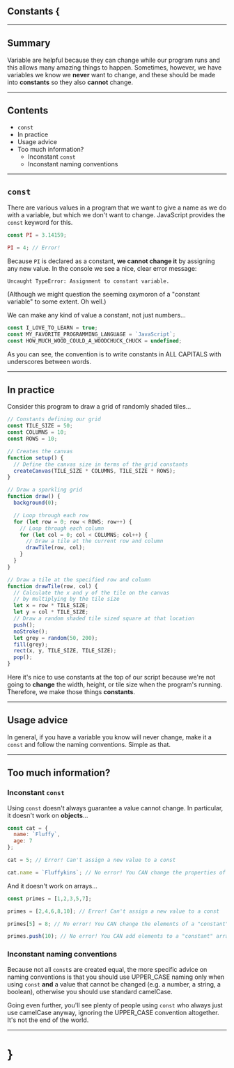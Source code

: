 ## Constants {

---

## Summary

Variable are helpful because they can change while our program runs and this allows many amazing things to happen. Sometimes, however, we have variables we know we **never** want to change, and these should be made into **constants** so they also **cannot** change.

---

## Contents

* `const`
* In practice
* Usage advice
* Too much information?
  * Inconstant `const`
  * Inconstant naming conventions

---

## `const`

There are various values in a program that we want to give a name as we do with a variable, but which we don't want to change. JavaScript provides the `const` keyword for this.

```javascript
const PI = 3.14159;

PI = 4; // Error!
```

Because `PI` is declared as a constant, **we cannot change it** by assigning any new value. In the console we see a nice, clear error message:

```
Uncaught TypeError: Assignment to constant variable.
```

(Although we might question the seeming oxymoron of a "constant variable" to some extent. Oh well.)

We can make any kind of value a constant, not just numbers...

```javascript
const I_LOVE_TO_LEARN = true;
const MY_FAVORITE_PROGRAMMING_LANGUAGE = `JavaScript`;
const HOW_MUCH_WOOD_COULD_A_WOODCHUCK_CHUCK = undefined;
```

As you can see, the convention is to write constants in ALL CAPITALS with underscores between words.

---

## In practice

Consider this program to draw a grid of randomly shaded tiles...

```javascript
// Constants defining our grid
const TILE_SIZE = 50;
const COLUMNS = 10;
const ROWS = 10;

// Creates the canvas
function setup() {
  // Define the canvas size in terms of the grid constants
  createCanvas(TILE_SIZE * COLUMNS, TILE_SIZE * ROWS);
}

// Draw a sparkling grid
function draw() {
  background(0);

  // Loop through each row
  for (let row = 0; row < ROWS; row++) {
    // Loop through each column
    for (let col = 0; col < COLUMNS; col++) {
      // Draw a tile at the current row and column
      drawTile(row, col);
    }
  }
}

// Draw a tile at the specified row and column
function drawTile(row, col) {
  // Calculate the x and y of the tile on the canvas
  // by multiplying by the tile size
  let x = row * TILE_SIZE;
  let y = col * TILE_SIZE;
  // Draw a random shaded tile sized square at that location
  push();
  noStroke();
  let grey = random(50, 200);
  fill(grey);
  rect(x, y, TILE_SIZE, TILE_SIZE);
  pop();
}
```

Here it's nice to use constants at the top of our script because we're not going to **change** the width, height, or tile size when the program's running. Therefore, we make those things **constants**.

---

## Usage advice

In general, if you have a variable you know will never change, make it a `const` and follow the naming conventions. Simple as that.

---

## Too much information?

### Inconstant `const`

Using `const` doesn't always guarantee a value cannot change. In particular, it doesn't work on **objects**...

```javascript
const cat = {
  name: `Fluffy`,
  age: 7
};

cat = 5; // Error! Can't assign a new value to a const

cat.name = `Fluffykins`; // No error! You CAN change the properties of a "constant" object
```

And it doesn't work on arrays...

```javascript
const primes = [1,2,3,5,7];

primes = [2,4,6,8,10]; // Error! Can't assign a new value to a const

primes[5] = 8; // No error! You CAN change the elements of a "constant" array.

primes.push(10); // No error! You CAN add elements to a "constant" array.
```

### Inconstant naming conventions

Because not all `const`s are created equal, the more specific advice on naming conventions is that you should use UPPER_CASE naming only when using `const` **and** a value that cannot be changed (e.g. a number, a string, a boolean), otherwise you should use standard camelCase.

Going even further, you'll see plenty of people using `const` who always just use camelCase anyway, ignoring the UPPER_CASE convention altogether. It's not the end of the world.

---

# }
